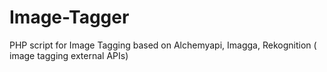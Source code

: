 # Image-Tagger
PHP script for Image Tagging based on Alchemyapi, Imagga, Rekognition ( image tagging external APIs)
